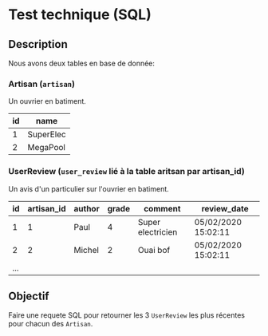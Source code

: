 # Test technique (SQL)

## Description

Nous avons deux tables en base de donnée:

### Artisan (`artisan`)

Un ouvrier en batiment.

| id | name      |
|----|-----------|
| 1  | SuperElec |
| 2  | MegaPool  |

### UserReview (`user_review` lié à la table aritsan par artisan_id)

Un avis d'un particulier sur l'ouvrier en batiment.

| id | artisan_id | author   | grade | comment           | review_date         |
|----|------------|----------|-------|-------------------|---------------------|
| 1  |     1      | Paul     |  4    | Super electricien | 05/02/2020 15:02:11 |
| 2  |     2      | Michel   |  2    | Ouai bof          | 05/02/2020 15:02:11 |
| ...|            |          |       |                   |                     |


## Objectif

Faire une requete SQL pour retourner les 3 `UserReview` les plus récentes pour chacun des `Artisan`.
